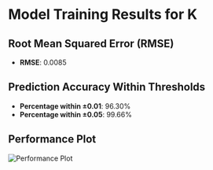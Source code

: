 # Model Training Results for K

## Root Mean Squared Error (RMSE)
- **RMSE**: 0.0085

## Prediction Accuracy Within Thresholds
- **Percentage within ±0.01**: 96.30%
- **Percentage within ±0.05**: 99.66%

## Performance Plot
![Performance Plot](../imgs/K.png)
